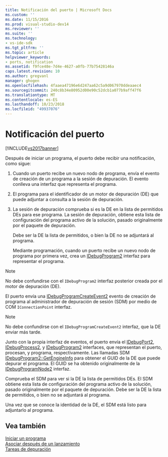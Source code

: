 ```yaml
---
title: Notificación del puerto | Microsoft Docs
ms.custom: ''
ms.date: 11/15/2016
ms.prod: visual-studio-dev14
ms.reviewer: ''
ms.suite: ''
ms.technology:
- vs-ide-sdk
ms.tgt_pltfrm: ''
ms.topic: article
helpviewer_keywords:
- ports, notification
ms.assetid: f9fce48e-7d4e-4627-a0fb-77b75428146a
caps.latest.revision: 10
ms.author: gregvanl
manager: ghogen
ms.openlocfilehash: 4faaea47196e6d247aa62c5a9d067970ddeaaec4
ms.sourcegitcommit: 240c8b34e80952d00e90c52dcb1a077b9aff47f6
ms.translationtype: MT
ms.contentlocale: es-ES
ms.lasthandoff: 10/23/2018
ms.locfileid: "49937076"
---
```

# <a name="notifying-the-port"></a>Notificación del puerto
[!INCLUDE[vs2017banner](../../includes/vs2017banner.md)]

Después de iniciar un programa, el puerto debe recibir una notificación, como sigue:  
  
1. Cuando un puerto recibe un nuevo nodo de programa, envía el evento de creación de un programa a la sesión de depuración. El evento conlleva una interfaz que representa el programa.  
  
2. El programa para el identificador de un motor de depuración (DE) que puede adjuntar a consulta a la sesión de depuración.  
  
3. La sesión de depuración comprueba si es la DE en la lista de permitidos DEs para ese programa. La sesión de depuración, obtiene esta lista de configuración del programa activo de la solución, pasado originalmente por el paquete de depuración.  
  
    Debe ser la DE la lista de permitidos, o bien la DE no se adjuntará al programa.  
  
   Mediante programación, cuando un puerto recibe un nuevo nodo de programa por primera vez, crea un [IDebugProgram2](../../extensibility/debugger/reference/idebugprogram2.md) interfaz para representar el programa.  
  
> [!NOTE]
>  No debe confundirse con el `IDebugProgram2` interfaz posterior creada por el motor de depuración (DE).  
  
 El puerto envía una [IDebugProgramCreateEvent2](../../extensibility/debugger/reference/idebugprogramcreateevent2.md) evento de creación de programa al administrador de depuración de sesión (SDM) por medio de COM `IConnectionPoint` interfaz.  
  
> [!NOTE]
>  No debe confundirse con el `IDebugProgramCreateEvent2` interfaz, que la DE enviar más tarde.  
  
 Junto con la propia interfaz de eventos, el puerto envía el [IDebugPort2](../../extensibility/debugger/reference/idebugport2.md), [IDebugProcess2](../../extensibility/debugger/reference/idebugprocess2.md), y [IDebugProgram2](../../extensibility/debugger/reference/idebugprogram2.md) interfaces, que representan el puerto, procesan, y programa, respectivamente. Las llamadas SDM [IDebugProgram2::GetEngineInfo](../../extensibility/debugger/reference/idebugprogram2-getengineinfo.md) para obtener el GUID de la DE que puede depurar el programa. El GUID se ha obtenido originalmente de la [IDebugProgramNode2](../../extensibility/debugger/reference/idebugprogramnode2.md) interfaz.  
  
 Comprueba el SDM para ver si la DE la lista de permitidos DEs. El SDM obtiene esta lista de configuración del programa activo de la solución, pasado originalmente por el paquete de depuración. Debe ser la DE la lista de permitidos, o bien no se adjuntará al programa.  
  
 Una vez que se conoce la identidad de la DE, el SDM está listo para adjuntarlo al programa.  
  
## <a name="see-also"></a>Vea también  
 [Iniciar un programa](../../extensibility/debugger/launching-a-program.md)   
 [Asociar después de un lanzamiento](../../extensibility/debugger/attaching-after-a-launch.md)   
 [Tareas de depuración](../../extensibility/debugger/debugging-tasks.md)

